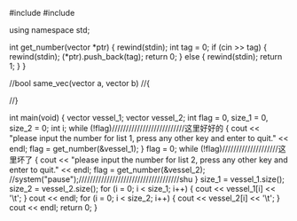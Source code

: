 #include <iostream>
#include <vector>

using namespace std;

int get_number(vector<int> *ptr)
{
	rewind(stdin);
	int tag = 0;
	if (cin >> tag)
	{
		rewind(stdin);
		(*ptr).push_back(tag);
		return 0;
	}
	else
	{
		rewind(stdin);
		return 1;
	}
}

//bool same_vec(vector<int> a, vector<int> b)
//{

//}

int main(void)
{
	vector<int> vessel_1;
	vector<int> vessel_2;
	int flag = 0, size_1 = 0, size_2 = 0;
	int i;
	while (!flag)//////////////////////////这里好好的
	{
		cout << "please input the number for list 1, press any other key and enter to quit." << endl;
		flag = get_number(&vessel_1);
	}
	flag = 0;
	while (!flag)////////////////////这里坏了
	{
		cout << "please input the number for list 2, press any other key and enter to quit." << endl;
		flag = get_number(&vessel_2);
		//system("pause");////////////////////////////////////shu
	}
	size_1 = vessel_1.size();
	size_2 = vessel_2.size();
	for (i = 0; i < size_1; i++)
	{
		cout << vessel_1[i] << '\t';
	}
	cout << endl;
	for (i = 0; i < size_2; i++)
	{
		cout << vessel_2[i] << '\t';
	}
	cout << endl;
	return 0;
}
